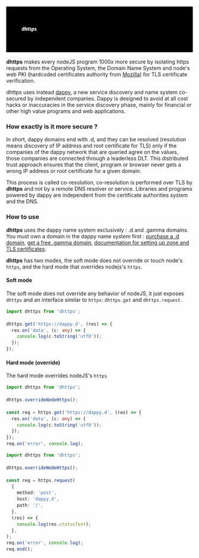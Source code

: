![dhttps large image](https://raw.githubusercontent.com/fabcotech/dhttps/master/assets/dhttps.jpg)

**dhttps** makes every nodeJS program 1000x more secure by isolating https requests from the Operating System, the Domain Name System and node's web PKI (hardcoded certificates authority from [Mozilla](https://wiki.mozilla.org/CA/Included_Certificates)) for TLS certificate verification.

dhttps uses instead [dappy](https://dappy.tech), a new service discovery and name system co-secured by independent companies. Dappy is designed to avoid at all cost hacks or inaccuracies in the service discovery phase, mainly for financial or other high value programs 
and web applications.

### How exactly is it more secure ?

In short, dappy domains end with .d, and they can be resolved (resolution means discovery of IP address and root certificate for TLS) only if the companies of the dappy network that are queried agree on the values, those companies are connected through a leaderless DLT. This distributed trust approach ensures that the client, program or browser never gets a wrong IP address or root certificate for a given domain.

This process is called co-resolution, co-resolution is performed over TLS by **dhttps** and not by a remote DNS resolver or service. Libraries and programs powered by dappy are independent from the certificate authorities system and the DNS.

### How to use

**dhttps** uses the dappy name system exclusively : .d and .gamma domains. You must own a domain in the dappy name system first : [purchase a .d domain](https://app.dappy.tech/), [get a free .gamma domain](https://gamma.dappy.tech/), [documentation for setting up zone and TLS certificates](https://docs.dappy.tech/docs/intro/).

**dhttps** has two modes, the soft mode does not override or touch node's `https`, and the hard mode that overrides nodejs's `https`.

#### Soft mode

The soft mode does not override any behavior of nodeJS, it just exposes `dhttps` and an interface similar to `https`: `dhttps.get` and `dhttps.request`.

```ts
import dhttps from 'dhttps';

dhttps.get('https://dappy.d', (res) => {
  res.on('data', (c: any) => {
    console.log(c.toString('utf8'));
  });
});
```

#### Hard mode (override)

The hard mode overrides nodeJS's `https`

```ts
import dhttps from 'dhttps';

dhttps.overrideNodeHttps();

const req = https.get('https://dappy.d', (res) => {
  res.on('data', (c: any) => {
    console.log(c.toString('utf8'));
  });
});
req.on('error', console.log);
```

```ts
import dhttps from 'dhttps';

dhttps.overrideNodeHttps();

const req = https.request(
  {
    method: 'post',
    host: 'dappy.d',
    path: '/',
  },
  (res) => {
    console.log(res.statusText);
  },
);
req.on('error', console.log);
req.end();
```
